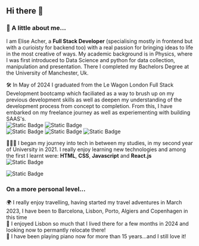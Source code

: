 ## Hi there 👋

### 🚀 A little about me...

I am Elise Acher, a **Full Stack Developer** (specialising mostly in frontend but with a curioisty for backend too) with a real passion for bringing ideas to life in the most creative of ways. My academic background is in Physics, where I was first introduced to Data Science and python for data collection, manipulation and presentation. There I completed my Bachelors Degree at the University of Manchester, Uk.


🛠️ In May of 2024 I graduated from the Le Wagon London Full Stack Development bootcamp which faciliated as a way to brush up on my previous development skills as well as deepen my understanding of the development process from concept to completion. From this, I have embarked on my freelance journey as well as experiementing with building SAAS's.
<br/>
![Static Badge](https://img.shields.io/badge/Rails-%23D30001?style=for-the-badge&logo=ruby%20on%20rails&logoColor=white&labelColor=%23D30001&color=white)
![Static Badge](https://img.shields.io/badge/Javascript-%23D30001?style=for-the-badge&logo=javascript&logoColor=white&labelColor=%23F7DF1E&color=white)
<br/>
![Static Badge](https://img.shields.io/badge/MVC%20Architecture-blue?style=flat&logoColor=white&labelColor=blue&color=white)
![Static Badge](https://img.shields.io/badge/UX%2FUI-blue?style=flat&logoColor=white&labelColor=green&color=white)
![Static Badge](https://img.shields.io/badge/OOP%20Principles-blue?style=flat&logoColor=white&labelColor=yellow&color=white)






👩🏻‍💻 I began my journey into tech in between my studies, in my second year of University in 2021. I really enjoy learning new technologies and among the first I learnt were: **HTML**, **CSS**, **Javascript** and **React.js**
<br/>
![Static Badge](https://img.shields.io/badge/React-blue?style=for-the-badge&logo=react&logoColor=blue&labelColor=black)

![Static Badge](https://img.shields.io/badge/Javascript-%23D30001?style=for-the-badge&logo=javascript&logoColor=white&labelColor=%23F7DF1E&color=white)


### On a more personal level...

🌍 I really enjoy travelling, having started my travel adventures in March 2023, I have been to Barcelona, Lisbon, Porto, Algiers and Copenhagen in this time
<br/>
🌉 I enjoyed Lisbon so much that I lived there for a few months in 2024 and looking now to permantly relocate there!
<br/>
🎹 I have been playing piano now for more than 15 years...and I still love it!
<!--
**eacher24/eacher24** is a ✨ _special_ ✨ repository because its `README.md` (this file) appears on your GitHub profile.

Here are some ideas to get you started:

- 🔭 I’m currently working on ...
- 🌱 I’m currently learning ...
- 👯 I’m looking to collaborate on ...
- 🤔 I’m looking for help with ...
- 💬 Ask me about ...
- 📫 How to reach me: ...
- 😄 Pronouns: ...
- ⚡ Fun fact: ...
-->
